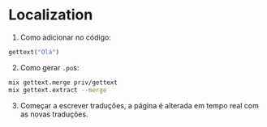 # Localization

1. Como adicionar no código:
```elixir
gettext("Olá")
```

2. Como gerar `.po`s:
```bash
mix gettext.merge priv/gettext
mix gettext.extract --merge
```

3. Começar a escrever traduções, a página é alterada em tempo real com as novas traduções.